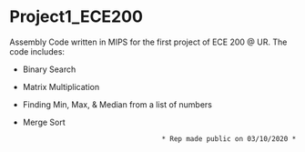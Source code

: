 # Project1_ECE200
Assembly Code written in MIPS for the first project of ECE 200 @ UR.
The code includes:
- Binary Search
- Matrix Multiplication
- Finding Min, Max, & Median from a list of numbers
- Merge Sort

                                        * Rep made public on 03/10/2020 *
